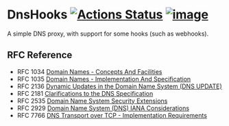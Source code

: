# DnsHooks [![Actions Status](https://github.com/FantasticMao/dnshooks/workflows/action/badge.svg)](https://github.com/FantasticMao/dnshooks/actions) [![image](https://img.shields.io/badge/license-GPL3.0-green.svg)](https://github.com/FantasticMao/dnshooks/blob/master/LICENSE)

A simple DNS proxy, with support for some hooks (such as webhooks).

## RFC Reference

-   RFC 1034 [Domain Names - Concepts And Facilities](https://tools.ietf.org/html/rfc1034)
-   RFC 1035 [Domain Names - Implementation And Specification](https://tools.ietf.org/html/rfc1035)
-   RFC 2136 [Dynamic Updates in the Domain Name System (DNS UPDATE)](https://tools.ietf.org/html/rfc2136)
-   RFC 2181 [Clarifications to the DNS Specification](https://tools.ietf.org/html/rfc2181)
-   RFC 2535 [Domain Name System Security Extensions](https://tools.ietf.org/html/rfc2535)
-   RFC 2929 [Domain Name System (DNS) IANA Considerations](https://tools.ietf.org/html/rfc2929)
-   RFC 7766 [DNS Transport over TCP - Implementation Requirements](https://tools.ietf.org/html/rfc7766)
